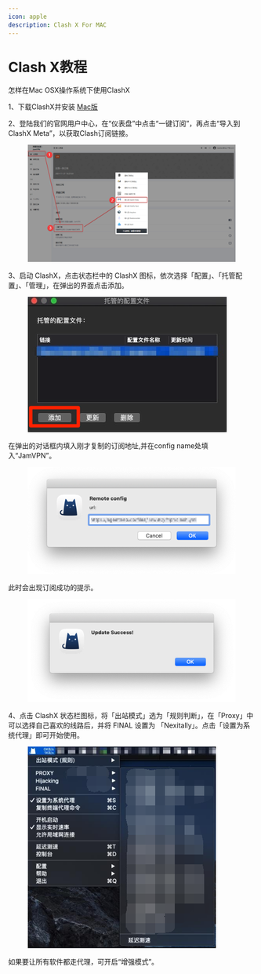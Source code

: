 ```yaml
---
icon: apple
description: Clash X For MAC
---
```


# Clash X教程

怎样在Mac OSX操作系统下使用ClashX

1、下载ClashX并安装 [Mac版](https://github.com/githubvpn007/ClashX/releases/download/ClashX/ClashX.zip)

2、登陆我们的官网用户中心，在“仪表盘”中点击“一键订阅”，再点击“导入到ClashX Meta”，以获取Clash订阅链接。

<figure><img src="../.gitbook/assets/image (1).png" alt=""><figcaption></figcaption></figure>

3、启动 ClashX，点击状态栏中的 ClashX 图标，依次选择「配置」、「托管配置」、「管理」，在弹出的界面点击添加。

<figure><img src="../.gitbook/assets/image (2).png" alt=""><figcaption></figcaption></figure>

在弹出的对话框内填入刚才复制的订阅地址,并在config name处填入“JamVPN”。

<figure><img src="../.gitbook/assets/image (3).png" alt=""><figcaption></figcaption></figure>

此时会出现订阅成功的提示。

<figure><img src="../.gitbook/assets/image (4).png" alt=""><figcaption></figcaption></figure>

4、点击 ClashX 状态栏图标，将「出站模式」选为「规则判断」，在「Proxy」中可以选择自己喜欢的线路后，并将 FINAL 设置为 「Nexitally」。点击「设置为系统代理」即可开始使用。

<figure><img src="../.gitbook/assets/image (51).png" alt=""><figcaption></figcaption></figure>

如果要让所有软件都走代理，可开启“增强模式”。
